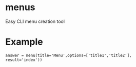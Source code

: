 # menus
Easy CLI menu creation tool

# Example
```answer = menu(title='Menu',options=['title1','title2'], result='index'))```
